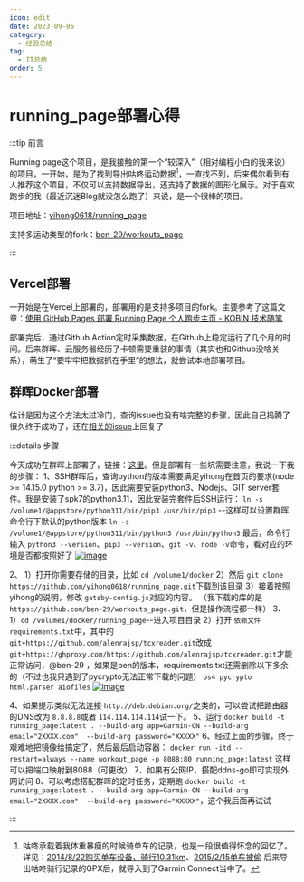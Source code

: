 ```yaml
---
icon: edit
date: 2023-09-05
category:
  - 经验总结
tag:
  - IT总结
order: 5
---
```

# running_page部署心得

:::tip 前言

Running page这个项目，是我接触的第一个“较深入”（相对编程小白的我来说）的项目，一开始，是为了找到导出咕咚运动数据[^1]，一直找不到，后来偶尔看到有人推荐这个项目，不仅可以支持数据导出，还支持了数据的图形化展示。对于喜欢跑步的我（最近沉迷Blog就没怎么跑了）来说，是一个很棒的项目。

项目地址：[yihong0618/running_page](https://github.com/yihong0618/running_page)

支持多运动类型的fork：[ben-29/workouts_page](https://github.com/ben-29/workouts_page)

:::

## Vercel部署

一开始是在Vercel上部署的，部署用的是支持多项目的fork。主要参考了这篇文章：[使用 GitHub Pages 部署 Running Page 个人跑步主页 - KOBIN 技术随笔](https://blog.kobin.cn/blog/program/p3/2396.html)

部署完后，通过Github Action定时采集数据，在Github上稳定运行了几个月的时间。后来群晖、云服务器经历了卡顿需要重装的事情（其实也和Github没啥关系），萌生了“要牢牢把数据抓在手里”的想法，就尝试本地部署项目。

## 群晖Docker部署

估计是因为这个方法太过冷门，查询issue也没有啥完整的步骤，因此自己捣腾了很久终于成功了，还在[相关的issue](https://github.com/yihong0618/running_page/issues/181#issuecomment-1671016002)上回复了

:::details 步骤

今天成功在群晖上部署了，链接：[这里](http://ddns.4a1801.life:8088/)。但是部署有一些坑需要注意，我说一下我的步骤：
1、SSH群晖后，查询python的版本需要满足yihong在首页的要求(node >= 14.15.0 python >= 3.7)，因此需要安装python3、Nodejs、GIT server套件。我是安装了spk7的python3.11，因此安装完套件后SSH运行：
`ln -s /volume1/@appstore/python311/bin/pip3 /usr/bin/pip3` --这样可以设置群晖命令行下默认的python版本
`ln -s /volume1/@appstore/python311/bin/python3 /usr/bin/python3`
最后，命令行输入 `python3 --version`、`pip3 --version`、`git -v`、`node -v`命令，看对应的环境是否都按照好了
[![image](https://user-images.githubusercontent.com/129527972/259370561-c1567ab4-9eea-4f61-9d49-cff2d14fa88f.png)](https://user-images.githubusercontent.com/129527972/259370561-c1567ab4-9eea-4f61-9d49-cff2d14fa88f.png)

2、
1）打开你需要存储的目录，比如 `cd /volume1/docker`
2）然后 `git clone https://github.com/yihong0618/running_page.git`下载到该目录
3）接着按照yihong的说明，修改 `gatsby-config.js`对应的内容。
（我下载的库的是 `https://github.com/ben-29/workouts_page.git`，但是操作流程都一样）
3、
1）`cd /volume1/docker/running_page`--进入项目目录
2）打开 `依赖文件requirements.txt`中，其中的 `git+https://github.com/alenrajsp/tcxreader.git`改成 `git+https://ghproxy.com/https://github.com/alenrajsp/tcxreader.git`才能正常访问，@ben-29 ，如果是ben的版本，requirements.txt还需删除以下多余的（不过也我只遇到了pycrypto无法正常下载的问题）
`bs4 pycrypto html.parser aiofiles`
[![image](https://user-images.githubusercontent.com/129527972/259371179-0ab984a6-5012-4294-bc56-503104b76cc3.png)](https://user-images.githubusercontent.com/129527972/259371179-0ab984a6-5012-4294-bc56-503104b76cc3.png)

4、如果提示类似无法连接 `http://deb.debian.org/`之类的，可以尝试把路由器的DNS改为 `8.8.8.8`或者 `114.114.114.114`试一下。
5、运行 `docker build -t running_page:latest . --build-arg app=Garmin-CN --build-arg email="2XXXX.com"  --build-arg password="XXXXX"`
6、经过上面的步骤，终于艰难地把镜像给搞定了，然后最后启动容器：
`docker run -itd --restart=always --name workout_page -p 8088:80 running_page:latest` 这样可以把端口映射到8088（可更改）
7、如果有公网IP，搭配ddns-go即可实现外网访问
8、可以考虑搭配群晖的定时任务，定期跑 `docker build -t running_page:latest . --build-arg app=Garmin-CN --build-arg email="2XXXX.com"  --build-arg password="XXXXX"`，这个我后面再试试

:::

[^1]: 咕咚承载着我体重暴瘦的时候骑单车的记录，也是一段很值得怀念的回忆了。详见：[2014/8/22购买单车设备、骑行10.31km](/Arthur/Qzone/说说.html#_8月-1)、[2015/2/15单车被偷](https://blog.4a1801.life/Arthur/Qzone/%E8%AF%B4%E8%AF%B4.html#_2%E6%9C%88) 后来导出咕咚骑行记录的GPX后，就导入到了Garmin Connect当中了。
